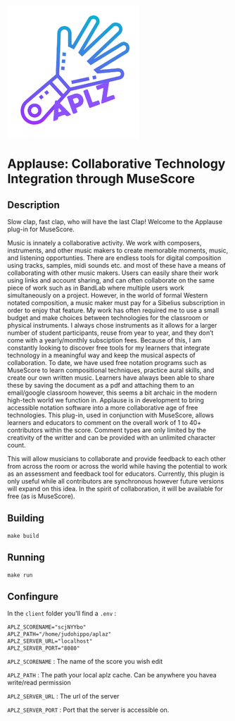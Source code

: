 ![Logo](./img/APLZ.png)

# Applause: Collaborative Technology Integration through MuseScore

## Description

Slow clap, fast clap, who will have the last Clap! Welcome to the Applause plug-in for MuseScore. 

Music is innately a collaborative activity. We work with composers, instruments, and other music makers to create memorable moments, music, and listening opportunties. There are endless tools for digital composition using tracks, samples, midi sounds etc. and most of these have a means of collaborating with other music makers. Users can easily share their work using links and account sharing, and can often collaborate on the same piece of work such as in BandLab where multiple users work simultaneously on a project. However, in the world of formal Western notated composition, a music maker must pay for a Sibelius subscription in order to enjoy that feature. My work has often required me to use a small budget and make choices between technologies for the classroom or physical instruments. I always chose instruments as it allows for a larger number of student participants, reuse from year to year, and they don’t come with a yearly/monthly subsciption fees. Because of this, I am constantly looking to discover free tools for my learners that integrate technology in a meaningful way and keep the musical aspects of collaboration. To date, we have used free notation programs such as MuseScore to learn compositional techniques, practice aural skills, and create our own written music. Learners have always been able to share these by saving the document as a pdf and attaching them to an email/google classroom however, this seems a bit archaic in the modern high-tech world we function in. Applause is in development to bring accessible notation software into a more collaborative age of free technologies. This plug-in, used in conjunction with MuseScore, allows learners and educators to comment on the overall work of 1 to 40+ contributors within the score. Comment types are only limited by the creativity of the writter and can be provided with an unlimited character count. 

This will allow musicians to collaborate and provide feedback to each other from across the room or across the world while having the potential to work as an assessment and feedback tool for educators. Currently, this plugin is only useful while all contributors are synchronous however future versions will expand on this idea. In the spirit of collaboration, it will be available for free (as is MuseScore).


## Building

`make build`

## Running

`make run`

## Confingure

In the `client` folder you'll find a `.env` : 

```
APLZ_SCORENAME="scjNYYbo"
APLZ_PATH="/home/judohippo/aplaz"
APLZ_SERVER_URL="localhost"
APLZ_SERVER_PORT="8080"
```

`APLZ_SCORENAME` : The name of the score you wish edit

`APLZ_PATH` : The path your local aplz cache. Can be anywhere you havea write/read permission

`APLZ_SERVER_URL` : The url of the server

`APLZ_SERVER_PORT` : Port that the server is accessible on.
